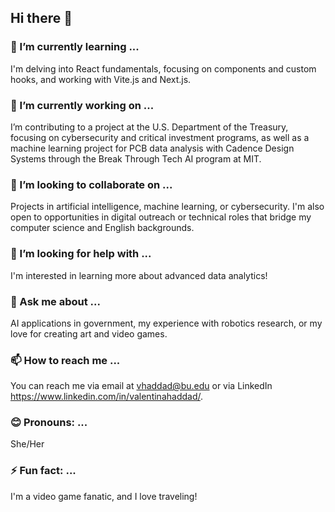 ## Hi there 👋

### 🌱 I’m currently learning ...
I'm delving into React fundamentals, focusing on components and custom hooks, and working with Vite.js and Next.js.

### 🔭 I’m currently working on ...
I’m contributing to a project at the U.S. Department of the Treasury, focusing on cybersecurity and critical investment programs, as well as a machine learning project for PCB data analysis with Cadence Design Systems through the Break Through Tech AI program at MIT.

### 🤝 I’m looking to collaborate on ...
Projects in artificial intelligence, machine learning, or cybersecurity. I'm also open to opportunities in digital outreach or technical roles that bridge my computer science and English backgrounds.

### 🤔 I’m looking for help with ...
I'm interested in learning more about advanced data analytics!

### 💬 Ask me about ...
AI applications in government, my experience with robotics research, or my love for creating art and video games.

### 📫 How to reach me ...
You can reach me via email at vhaddad@bu.edu or via LinkedIn https://www.linkedin.com/in/valentinahaddad/.

### 😊 Pronouns: ...
She/Her

### ⚡ Fun fact: ...
I'm a video game fanatic, and I love traveling!
